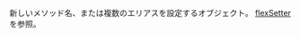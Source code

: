 新しいメソッド名、または複数のエリアスを設定するオブジェクト。
<a href="#!/api/Ext.Function-method-flexSetter" rel="Ext.Function-method-flexSetter" class="docClass" >flexSetter</a>
を参照。

